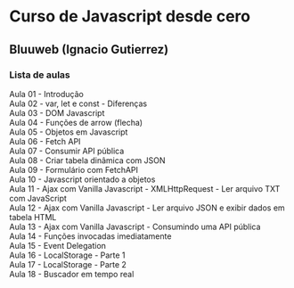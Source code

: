 # Curso de Javascript desde cero  
## Bluuweb (Ignacio Gutierrez)  
### Lista de aulas  

Aula 01 - Introdução  
Aula 02 - var, let e const - Diferenças  
Aula 03 - DOM Javascript  
Aula 04 - Funções de arrow (flecha)  
Aula 05 - Objetos em Javascript  
Aula 06 - Fetch API  
Aula 07 - Consumir API pública  
Aula 08 - Criar tabela dinâmica com JSON  
Aula 09 - Formulário com FetchAPI  
Aula 10 - Javascript orientado a objetos  
Aula 11 - Ajax com Vanilla Javascript - XMLHttpRequest - Ler arquivo TXT com JavaScript  
Aula 12 - Ajax com Vanilla Javascript - Ler arquivo JSON e exibir dados em tabela HTML  
Aula 13 - Ajax com Vanilla Javascript - Consumindo uma API pública  
Aula 14 - Funções invocadas imediatamente  
Aula 15 - Event Delegation  
Aula 16 - LocalStorage - Parte 1  
Aula 17 - LocalStorage - Parte 2  
Aula 18 - Buscador em tempo real  
